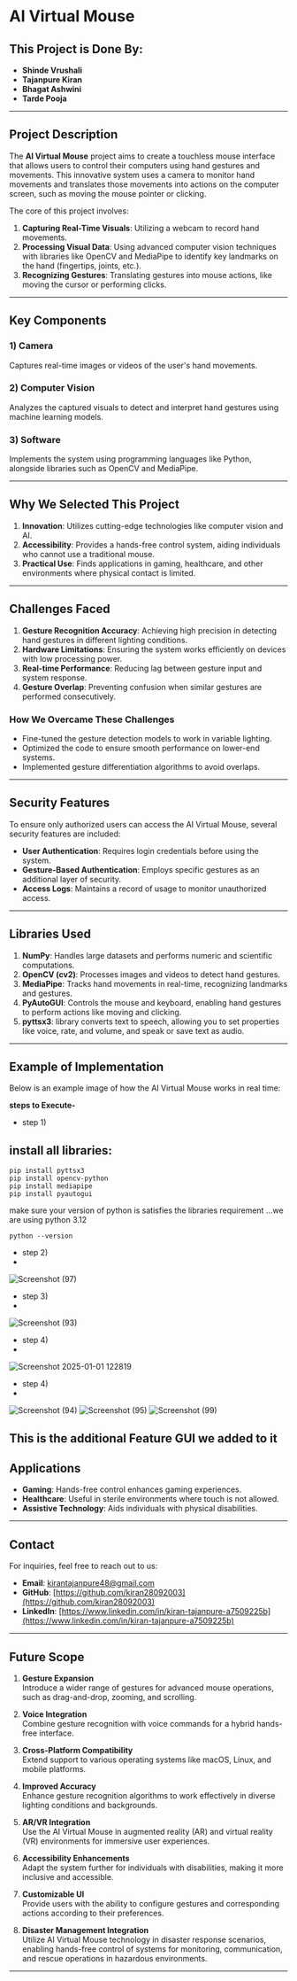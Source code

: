 # AI Virtual Mouse

## This Project is Done By:
- **Shinde Vrushali**  
- **Tajanpure Kiran**  
- **Bhagat Ashwini**  
- **Tarde Pooja**

---

## Project Description
The **AI Virtual Mouse** project aims to create a touchless mouse interface that allows users to control their computers using hand gestures and movements. This innovative system uses a camera to monitor hand movements and translates those movements into actions on the computer screen, such as moving the mouse pointer or clicking.

The core of this project involves:
1. **Capturing Real-Time Visuals**: Utilizing a webcam to record hand movements.  
2. **Processing Visual Data**: Using advanced computer vision techniques with libraries like OpenCV and MediaPipe to identify key landmarks on the hand (fingertips, joints, etc.).
3. **Recognizing Gestures**: Translating gestures into mouse actions, like moving the cursor or performing clicks.

---

## Key Components

### 1) Camera  
Captures real-time images or videos of the user's hand movements.  
### 2) Computer Vision  
Analyzes the captured visuals to detect and interpret hand gestures using machine learning models.  
### 3) Software  
Implements the system using programming languages like Python, alongside libraries such as OpenCV and MediaPipe.

---

## Why We Selected This Project
1. **Innovation**: Utilizes cutting-edge technologies like computer vision and AI.  
2. **Accessibility**: Provides a hands-free control system, aiding individuals who cannot use a traditional mouse.  
3. **Practical Use**: Finds applications in gaming, healthcare, and other environments where physical contact is limited.

---

## Challenges Faced
1. **Gesture Recognition Accuracy**: Achieving high precision in detecting hand gestures in different lighting conditions.  
2. **Hardware Limitations**: Ensuring the system works efficiently on devices with low processing power.  
3. **Real-time Performance**: Reducing lag between gesture input and system response.  
4. **Gesture Overlap**: Preventing confusion when similar gestures are performed consecutively.

### How We Overcame These Challenges
- Fine-tuned the gesture detection models to work in variable lighting.  
- Optimized the code to ensure smooth performance on lower-end systems.  
- Implemented gesture differentiation algorithms to avoid overlaps.

---


## Security Features
To ensure only authorized users can access the AI Virtual Mouse, several security features are included:  
- **User Authentication**: Requires login credentials before using the system.  
- **Gesture-Based Authentication**: Employs specific gestures as an additional layer of security.  
- **Access Logs**: Maintains a record of usage to monitor unauthorized access.

---

## Libraries Used
1. **NumPy**: Handles large datasets and performs numeric and scientific computations.  
2. **OpenCV (cv2)**: Processes images and videos to detect hand gestures.  
3. **MediaPipe**: Tracks hand movements in real-time, recognizing landmarks and gestures.  
4. **PyAutoGUI**: Controls the mouse and keyboard, enabling hand gestures to perform actions like moving and clicking.
5. **pyttsx3**: library converts text to speech, allowing you to set properties like voice, rate, and volume, and speak or save text as audio. 
---

## Example of Implementation
Below is an example image of how the AI Virtual Mouse works in real time:

**steps to Execute-**
- step 1)
## install all libraries:
```
pip install pyttsx3
pip install opencv-python
pip install mediapipe
pip install pyautogui
```
make sure your version of python is satisfies the libraries requirement ...we are using python 3.12
```
python --version
```
- step 2)
- 
![Screenshot (97)](https://github.com/user-attachments/assets/6f64a456-cccd-4be9-80da-73ca50f1ae6d)

- step 3)
- 
![Screenshot (93)](https://github.com/user-attachments/assets/23e7f71a-1d8c-431e-83b4-07ad8e20039f)
- step 4)
- 
![Screenshot 2025-01-01 122819](https://github.com/user-attachments/assets/285dd0cb-b049-4667-8474-7e688b33bd87)
- step 4)
- 
![Screenshot (94)](https://github.com/user-attachments/assets/f034a790-a512-4abf-9112-6f4ba0be4a94)
![Screenshot (95)](https://github.com/user-attachments/assets/dd968ad7-548d-426b-9901-43ae99bafb80)
![Screenshot (99)](https://github.com/user-attachments/assets/de8d35e5-f4b6-4725-baba-60ccf02eaf90)

This is the additional Feature GUI we added to it
---
## Applications
- **Gaming**: Hands-free control enhances gaming experiences.  
- **Healthcare**: Useful in sterile environments where touch is not allowed.  
- **Assistive Technology**: Aids individuals with physical disabilities.

---

## Contact
For inquiries, feel free to reach out to us:  
- **Email**: kirantajanpure48@gmail.com  
- **GitHub**: [https://github.com/kiran28092003](https://github.com/kiran28092003)  
- **LinkedIn**: [https://www.linkedin.com/in/kiran-tajanpure-a7509225b](https://www.linkedin.com/in/kiran-tajanpure-a7509225b)  

---

## Future Scope

1. **Gesture Expansion**  
   Introduce a wider range of gestures for advanced mouse operations, such as drag-and-drop, zooming, and scrolling.

2. **Voice Integration**  
   Combine gesture recognition with voice commands for a hybrid hands-free interface.

3. **Cross-Platform Compatibility**  
   Extend support to various operating systems like macOS, Linux, and mobile platforms.

4. **Improved Accuracy**  
   Enhance gesture recognition algorithms to work effectively in diverse lighting conditions and backgrounds.

5. **AR/VR Integration**  
   Use the AI Virtual Mouse in augmented reality (AR) and virtual reality (VR) environments for immersive user experiences.

6. **Accessibility Enhancements**  
   Adapt the system further for individuals with disabilities, making it more inclusive and accessible.

7. **Customizable UI**  
   Provide users with the ability to configure gestures and corresponding actions according to their preferences.

8. **Disaster Management Integration**  
   Utilize AI Virtual Mouse technology in disaster response scenarios, enabling hands-free control of systems for monitoring, communication, and rescue operations in hazardous environments.

---
